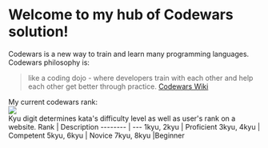 Welcome to my hub of Codewars solution!
===================

Codewars is a new way to train and learn many programming languages. Codewars philosophy is: 

>like a coding dojo - where developers train with each other and help each other get better through practice.      [Codewars Wiki](https://github.com/codewars/codewars.com/wiki/About-Codewars)

My current codewars rank:
<br>
<img src=https://www.codewars.com/users/kerzer42/badges/small>
<br>
Kyu digit determines kata's difficulty level as well as user's rank on a website. 
Rank     | Description
-------- | ---
1kyu, 2kyu | Proficient
3kyu, 4kyu    | Competent
5kyu, 6kyu     | Novice
7kyu, 8kyu |Beginner
